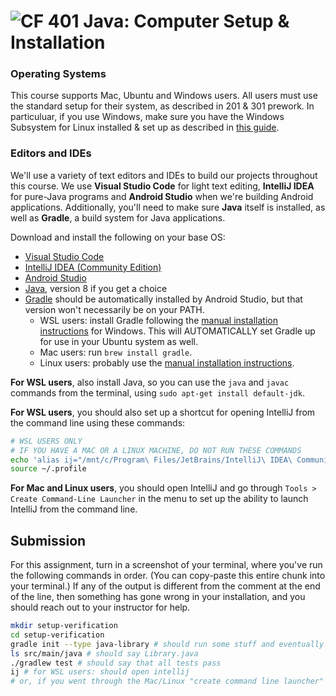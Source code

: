 # ![CF](http://i.imgur.com/7v5ASc8.png) 401 Java: Computer Setup & Installation


### Operating Systems
This course supports Mac, Ubuntu and Windows users. All users must use the standard
setup for their system, as described in 201 & 301 prework. In particuluar, if you
use Windows, make sure you have the Windows Subsystem for Linux installed & set up
as described in [this guide](https://github.com/michaeltreat/Windows-Subsystem-For-Linux-Setup-Guide).

### Editors and IDEs
We'll use a variety of text editors and IDEs to build our projects throughout this course. We use **Visual Studio Code** for light text editing, **IntelliJ IDEA** for pure-Java programs and **Android Studio** when we're building Android applications. Additionally, you'll need to make sure **Java** itself is installed, as well as **Gradle**, a build system for Java applications.

Download and install the following on your base OS:

* [Visual Studio Code](https://code.visualstudio.com/)
* [IntelliJ IDEA (Community Edition)](https://www.jetbrains.com/idea/)
* [Android Studio](https://developer.android.com/studio/)
* [Java](https://java.com/en/download/manual.jsp), version 8 if you get a choice
* [Gradle](https://gradle.org/install/) should be automatically installed by Android Studio, but that version won't necessarily be on your PATH.
    * WSL users: install Gradle following the [manual installation instructions](https://gradle.org/install/#manually) for Windows. This will AUTOMATICALLY set Gradle up for use in your Ubuntu system as well.
    * Mac users: run `brew install gradle`.
    * Linux users: probably use the [manual installation instructions](https://gradle.org/install/#manually).


**For WSL users**, also install Java, so you can use the `java` and `javac` commands from the terminal, using `sudo apt-get install default-jdk`.

**For WSL users**, you should also set up a shortcut for opening IntelliJ from the command line using these commands:
```bash
# WSL USERS ONLY
# IF YOU HAVE A MAC OR A LINUX MACHINE, DO NOT RUN THESE COMMANDS
echo 'alias ij="/mnt/c/Program\ Files/JetBrains/IntelliJ\ IDEA\ Community\ Edition\ 2018.2.4/bin/idea64.exe ."' >> ~/.profile
source ~/.profile
```

**For Mac and Linux users**, you should open IntelliJ and go through `Tools > Create Command-Line Launcher` in the menu to set up the ability to launch IntelliJ from the command line.

## Submission
For this assignment, turn in a screenshot of your terminal, where you've run the following commands in order. (You can copy-paste this entire chunk into your terminal.) If any of the output is different from the comment at the end of the line, then something has gone wrong in your installation, and you should reach out to your instructor for help.

```bash
mkdir setup-verification
cd setup-verification
gradle init --type java-library # should run some stuff and eventually give a success message
ls src/main/java # should say Library.java
./gradlew test # should say that all tests pass
ij # for WSL users: should open intellij
# or, if you went through the Mac/Linux "create command line launcher" process, run the command that you created there to open IntelliJ.
```
